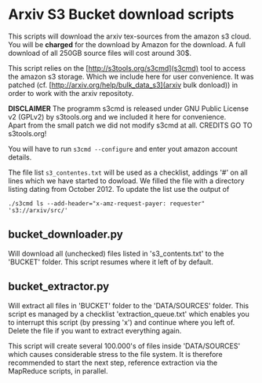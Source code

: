 # Arxiv S3 Bucket download scripts

This scripts will download the arxiv tex-sources from the amazon s3
cloud.  You will be __charged__ for the download by Amazon for the
download.  A full download of all 250GB source files will cost around
30$.

This script relies on the [http://s3tools.org/s3cmd](s3cmd) tool to
access the amazon s3 storage. Which we include here for user
convenience.  It was patched
(cf. [http://arxiv.org/help/bulk_data_s3](arxiv bulk donload)) in
order to work with the arxiv repositoty.

__DISCLAIMER__
The programm s3cmd is released under GNU Public License v2 (GPLv2) by
s3tools.org and we included it here for convenience.  
Apart from the small patch we did not modify s3cmd at all. 
CREDITS GO TO s3tools.org!

You will have to run `s3cmd --configure` and enter yout amazon account
details.

The file list `s3_contentes.txt` will be used as a checklist, addings
'#' on all lines which we have started to dowload.  We filled the file
with a directory listing dating from October 2012.  To update the list
use the output of 

`./s3cmd ls --add-header="x-amz-request-payer: requester" 's3://arxiv/src/'`

## bucket_downloader.py 

Will download all (unchecked) files listed in 's3_contents.txt' to the
'BUCKET' folder.  This script resumes where it left of by default.

## bucket_extractor.py

Will extract all files in 'BUCKET' folder to the 'DATA/SOURCES'
folder. This script es managed by a checklist 'extraction_queue.txt'
which enables you to interrupt this script (by pressing 'x') and
continue where you left of. Delete the file if you want to extract
everything again.

This script will create several 100.000's of files inside 'DATA/SOURCES'
which causes considerable stress to the file system. It is therefore
recommended to start the next step, reference extraction via the MapReduce 
scripts, in parallel.
